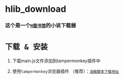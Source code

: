 # hlib_download

### 这个是一个[`H图书馆`](https://hlib.cc)的小说下载器


# `下载 & 安装`


1. 下载main.js文件添加到tampermonkey插件中

2. 使用`tampermonkey`浏览器插件 （推荐）：[`油猴脚本下载地址`]()
